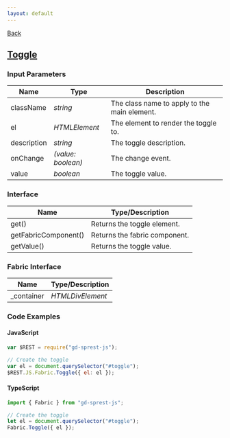 ```yaml
---
layout: default
---
```

<div class="page-info" markdown="1">

[Back](/js/fabric)
## [Toggle](https://dev.office.com/fabric-js/Components/Toggle/Toggle.html)

</div>

### Input Parameters

| Name | Type | Description |
| --- | --- | --- |
| className | _string_ | The class name to apply to the main element. |
| el | _HTMLElement_ | The element to render the toggle to. |
| description | _string_ | The toggle description. |
| onChange | _(value: boolean)_ | The change event. |
| value | _boolean_ | The toggle value. |

### Interface

| Name | Type/Description |
| --- | --- |
| get() | Returns the toggle element. |
| getFabricComponent() | Returns the fabric component. |
| getValue() | Returns the toggle value. |

### Fabric Interface

| Name | Type/Description |
| --- | --- |
| \_container | _HTMLDivElement_ |

### Code Examples
#### JavaScript
```js
var $REST = require("gd-sprest-js");

// Create the toggle
var el = document.querySelector("#toggle");
$REST.JS.Fabric.Toggle({ el: el });
```
#### TypeScript
```ts
import { Fabric } from "gd-sprest-js";

// Create the toggle
let el = document.querySelector("#toggle");
Fabric.Toggle({ el });
```